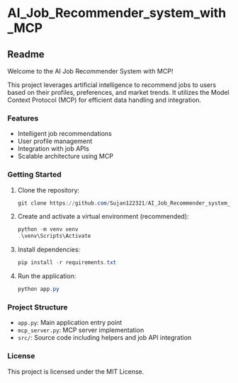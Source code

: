 # AI_Job_Recommender_system_with_MCP
## Readme

Welcome to the AI Job Recommender System with MCP!

This project leverages artificial intelligence to recommend jobs to users based on their profiles, preferences, and market trends. It utilizes the Model Context Protocol (MCP) for efficient data handling and integration.

### Features
- Intelligent job recommendations
- User profile management
- Integration with job APIs
- Scalable architecture using MCP

### Getting Started
1. Clone the repository:
	```powershell
	git clone https://github.com/Sujan122321/AI_Job_Recommender_system_with_MCP.git
	```
2. Create and activate a virtual environment (recommended):
	```powershell
	python -m venv venv
	.\venv\Scripts\Activate
	```
3. Install dependencies:
	```powershell
	pip install -r requirements.txt
	```
4. Run the application:
	```powershell
	python app.py
	```

### Project Structure
- `app.py`: Main application entry point
- `mcp_server.py`: MCP server implementation
- `src/`: Source code including helpers and job API integration

### License
This project is licensed under the MIT License.
